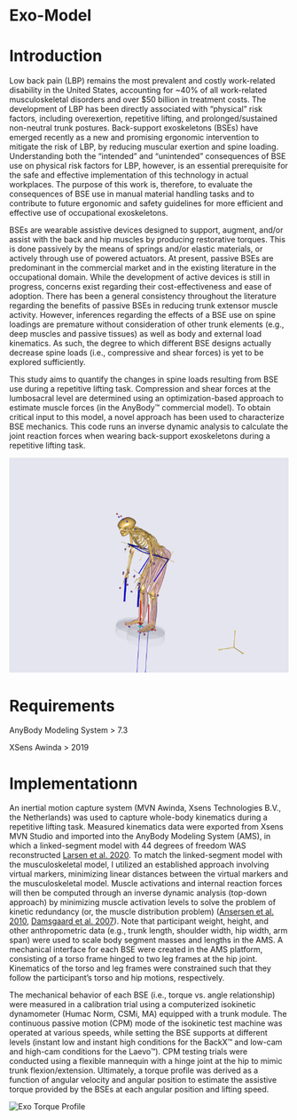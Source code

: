 # Exo-Model

# Introduction

Low back pain (LBP) remains the most prevalent and costly work-related disability in the United States, accounting for ~40% of all work-related musculoskeletal disorders and over $50 billion in treatment costs. The development of LBP has been directly associated with “physical” risk factors, including overexertion, repetitive lifting, and prolonged/sustained non-neutral trunk postures. Back-support exoskeletons (BSEs) have emerged recently as a new and promising ergonomic intervention to mitigate the risk of LBP, by reducing muscular exertion and spine loading. Understanding both the “intended” and “unintended” consequences of BSE use on physical risk factors for LBP, however, is an essential prerequisite for the safe and effective implementation of this technology in actual workplaces. The purpose of this work is, therefore, to evaluate the consequences of BSE use in manual material handling tasks and to contribute to future ergonomic and safety guidelines for more efficient and effective use of occupational exoskeletons. 

BSEs are wearable assistive devices designed to support, augment, and/or assist with the back and hip muscles by producing restorative torques. This is done passively by the means of springs and/or elastic materials, or actively through use of powered actuators. At present, passive BSEs are predominant in the commercial market and in the existing literature in the occupational domain. While the development of active devices is still in progress, concerns exist regarding their cost-effectiveness and ease of adoption. There has been a general consistency throughout the literature regarding the benefits of passive BSEs in reducing trunk extensor muscle activity. However, inferences regarding the effects of a BSE use on spine loadings are premature without consideration of other trunk elements (e.g., deep muscles and passive tissues) as well as body and external load kinematics. As such, the degree to which different BSE designs actually decrease spine loads (i.e., compressive and shear forces) is yet to be explored sufficiently. 

This study aims to quantify the changes in spine loads resulting from BSE use during a repetitive lifting task. Compression and shear forces at the lumbosacral level are determined using an optimization-based approach to estimate muscle forces (in the AnyBody™ commercial model). To obtain critical input to this model, a novel approach has been used to characterize BSE mechanics. This code runs an inverse dynamic analysis to calculate the joint reaction forces when wearing back-support exoskeletons during a repetitive lifting task.

![Exo Lifting](https://github.com/samanmadinei/Exo-Model/blob/main/Exo%20Lifting/Exo-Lifting.png)

# Requirements

AnyBody Modeling System > 7.3

XSens Awinda > 2019

# Implementationn

An inertial motion capture system (MVN Awinda, Xsens Technologies B.V., the Netherlands) was used to capture whole-body kinematics during a repetitive lifting task. Measured kinematics data were exported from Xsens MVN Studio and imported into the AnyBody Modeling System (AMS), in which a linked-segment model with 44 degrees of freedom WAS reconstructed [Larsen et al. 2020](https://doi.org/10.1007/s10439-019-02409-8). To match the linked-segment model with the musculoskeletal model, I utilized an established approach involving virtual markers, minimizing linear distances between the virtual markers and the musculoskeletal model. Muscle activations and internal reaction forces will then be computed through an inverse dynamic analysis (top-down approach) by minimizing muscle activation levels to solve the problem of kinetic redundancy (or, the muscle distribution problem) ([Ansersen et al. 2010](https://doi.org/10.1080/10255840903067080), [Damsgaard et al. 2007](https://doi.org/10.1016/j.simpat.2006.09.001)). Note that participant weight, height, and other anthropometric data (e.g., trunk length, shoulder width, hip width, arm span) were used to scale body segment masses and lengths in the AMS. A mechanical interface for each BSE were created in the AMS platform, consisting of a torso frame hinged to two leg frames at the hip joint. Kinematics of the torso and leg frames were constrained such that they follow the participant’s torso and hip motions, respectively.

The mechanical behavior of each BSE (i.e., torque vs. angle relationship) were measured in a calibration trial using a computerized isokinetic dynamometer (Humac Norm, CSMi, MA) equipped with a trunk module. The continuous passive motion (CPM) mode of the isokinetic test machine was operated at various speeds, while setting the BSE supports at different levels (instant low and instant high conditions for the BackX™ and low-cam and high-cam conditions for the Laevo™). CPM testing trials were conducted using a flexible mannequin with a hinge joint at the hip to mimic trunk flexion/extension. Ultimately, a torque profile was derived as a function of angular velocity and angular position to estimate the assistive torque provided by the BSEs at each angular position and lifting speed. 

![Exo Torque Profile](https://github.com/samanmadinei/Exo-Model/blob/main/Exo%20Lifting/Exo-Torque-Profile.png)
